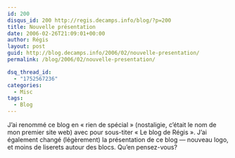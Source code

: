 ```yaml
---
id: 200
disqus_id: 200 http://regis.decamps.info/blog/?p=200
title: Nouvelle présentation
date: 2006-02-26T21:09:01+00:00
author: Régis
layout: post
guid: http://blog.decamps.info/2006/02/nouvelle-presentation/
permalink: /blog/2006/02/nouvelle-presentation/

dsq_thread_id:
  - "1752567236"
categories:
  - Misc
tags:
  - Blog
---
```

J’ai renommé ce blog en « rien de spécial » (nostaligie, c’était le nom de mon premier site web) avec pour sous-titer « Le blog de Régis ». J’ai également changé (légèrement) la présentation de ce blog &#8212; nouveau logo, et moins de liserets autour des blocs. Qu’en pensez-vous?
